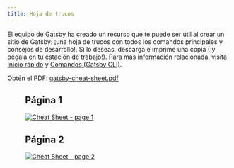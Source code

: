 ```yaml
---
title: Hoja de trucos
---
```


El equipo de Gatsby ha creado un recurso que te puede ser útil al crear un sitio de Gatsby: ¡una hoja de trucos con todos los comandos principales y consejos de desarrollo!. Si lo deseas, descarga e imprime una copia (¡y pégala en tu estación de trabajo!). Para más información relacionada, visita [Inicio rápido](/docs/quick-start/) y [Comandos (Gatsby CLI)](/docs/gatsby-cli/).

Obtén el PDF: <a href="/gatsby-cheat-sheet.pdf" download>gatsby-cheat-sheet.pdf</a>

<figure aria-labelledby="cheat_sheet-text">
    <h2>Página 1</h2>
    <a href="/cheat-sheet_page_1.png" title="Click to open image in a new window" target="_blank" style="display:block;">
        <img src="/cheat-sheet_page_1.png" alt="Cheat Sheet - page 1" style="display:block; margin:0;" />
    </a>
    <h2>Página 2</h2>
    <a href="/cheat-sheet_page_2.png" title="Click to open image in a new window" target="_blank" style="display:block;">
        <img src="/cheat-sheet_page_2.png" alt="Cheat Sheet - page 2" style="display:block; margin:0;" />
    </a>
</figure>

<div id="cheat_sheet-text" style=" position: absolute; height: 1px; width: 1px;overflow: hidden; clip: rect(1px, 1px, 1px, 1px);">
    <h2>Contenidos de la hoja de trucos de Gatsby</h2>
    <p>v1.0 para Gatsby 2.x
        <a href="https://gatsby.dev/cheatsheet">Última versión <span aria-hidden="true">↗</span></a>
    </p>
    <h2>Docs principales</h2>
    <table>
        <tbody>
            <tr>
                <td>
                    <p>Docs Gatsby</p>
                </td>
                <td>
                    <p><a href="https://gatsby.dev/docs">gatsby.dev/docs</a></p>
                </td>
            </tr>
            <tr>
                <td>
                    <p>Gatsby en GitHub</p>
                </td>
                <td>
                    <p><a href="https://github.com/gatsbyjs/gatsby">github.com/gatsbyjs/gatsby</a></p>
                </td>
            </tr>
            <tr>
                <td>
                    <p>Tutorial de Gatsby</p>
                </td>
                <td>
                    <p><a href="https://gatsby.dev/tutorial">gatsby.dev/tutorial</a></p>
                </td>
            </tr>
            <tr>
                <td>
                    <p>Inicio Rápido<br />(para desarrolladores intermedios y avanzados)</p>
                </td>
                <td>
                    <p><a href="https://gatsby.dev/quick-start">gatsby.dev/quick-start</a></p>
                </td>
            </tr>
            <tr>
                <td>
                    <p>Para Empezar con Gatsby</p>
                </td>
                <td>
                    <p><a href="https://gatsby.dev/starters">gatsby.dev/starters</a></p>
                </td>
            </tr>
            <tr>
                <td>
                    <p>Guía de Referencia Rápida</p>
                </td>
                <td>
                    <p><a href="https://gatsby.dev/recipes">gatsby.dev/recipes</a></p>
                </td>
            </tr>
            <tr>
                <td>
                    <p>Agregar Imágenes</p>
                </td>
                <td>
                    <p><a href="https://gatsby.dev/image">gatsby.dev/image</a></p>
                </td>
            </tr>
            <tr>
                <td>
                    <p>APIs de Gatsby Node</p>
                </td>
                <td>
                    <p><a href="https://gatsby.dev/api">gatsby.dev/api</a></p>
                </td>
            </tr>
            <tr>
                <td>
                    <p>Querying con GraphQL</p>
                </td>
                <td>
                    <p><a href="https://gatsby.dev/graphql">gatsby.dev/graphql</a></p>
                </td>
            </tr>
            <tr>
                <td>
                    <p>Implementación y Alojamiento</p>
                </td>
                <td>
                    <p><a href="https://gatsby.dev/deploy">gatsby.dev/deploy</a></p>
                </td>
            </tr>
            <tr>
                <td>
                    <p>Usando Gatsby Link</p>
                </td>
                <td>
                    <p><a href="https://gatsby.dev/link">gatsby.dev/link</a></p>
                </td>
            </tr>
            <tr>
                <td>
                    <p>Static Query</p>
                </td>
                <td>
                    <p><a href="https://gatsby.dev/static-query">gatsby.dev/static-query</a></p>
                </td>
            </tr>
            <tr>
                <td>
                    <p>Cómo Contribuir</p>
                </td>
                <td>
                    <p><a href="https://gatsby.dev/contribute">gatsby.dev/contribute</a></p>
                </td>
            </tr>
        </tbody>
    </table>
    <p><a href="https://www.gatsbyjs.org/">gatsbyjs.org</a></p>
    <p><a href="https://twitter.com/gatsbyjs">twitter.com/gatsbyjs</a></p>
    <h2>Comandos de Gatsby CLI</h2>
    <p>Primero, instala el ejecutable global:
        <br />
        <code>npm install -g gatsby-cli</code></p>
    <p>Ejecuta <code>gatsby --help</code> para obtener una lista de comandos y opciones.</p>
    <h3><code>gatsby new <span style="font-weight:normal">nombre-de-mi-sitio</span></code></h3>
    <p>Crea un nuevo sitio local Gatsby con el iniciador predeterminado (ve "Comandos de inicio rápido" en esta hoja de trucos sobre cómo usar otros iniciadores).</p>
    <h3><code>gatsby develop</code></h3>
    <p>Inicia el servidor de desarrollo Gatsby.</p>
    <table>
        <tbody>
            <tr>
                <td>
                    <p><code>-H, --host</code></p>
                </td>
                <td>
                    <p>Establece el host. Por defecto es <code>localhost</code></p>
                </td>
            </tr>
            <tr>
                <td>
                    <p><code>-p, --port</code></p>
                </td>
                <td>
                    <p>Establece el puerto. Por defecto es <code>8000</code></p>
                </td>
            </tr>
            <tr>
                <td>
                    <p><code>-o, --open</code></p>
                </td>
                <td>
                    <p>Abre el sitio en tu navegador predeterminado</p>
                </td>
            </tr>
            <tr>
                <td>
                    <p><code>-S, --https</code></p>
                </td>
                <td>
                    <p>Usa HTTPS</p>
                </td>
            </tr>
        </tbody>
    </table>
    <h3><code>gatsby build</code></h3>
    <p>Compila tu aplicación y prepárela para su implementación.<br /></p>
    <table>
        <tbody>
            <tr>
                <td>
                    <p><code>--prefix-paths</code></p>
                </td>
                <td>
                    <p>Crear sitio con rutas de enlace con prefijo<br />(especifica un <code>pathPrefix</code> en tu config)</p>
                </td>
            </tr>
            <tr>
                <td>
                    <p><code>--no-uglify</code></p>
                </td>
                <td>
                    <p>Compila el sitio sin uglificar los paquetes JS <br />(para depurar)</p>
                </td>
            </tr>
            <tr>
                <td>
                    <p><code>--open-tracing-config-file</code></p>
                </td>
                <td>
                    <p>Archivo de configuración del trazador (compatible con OpenTracing). Ver <a href="https://gatsby.dev/tracing">gatsby.dev/tracing</a></p>
                </td>
            </tr>
        </tbody>
    </table>
    <h3><code>gatsby serve</code></h3>
    <p>Sirve la compilación de producción para pruebas.</p>
    <table>
        <tbody>
            <tr>
                <td>
                    <p><code>-H, --host</code></p>
                </td>
                <td>
                    <p>Establece el host. Por defecto es <code>localhost</code></p>
                </td>
            </tr>
            <tr>
                <td>
                    <p><code>-p, --port</code></p>
                </td>
                <td>
                    <p>Establece el puerto. Por defecto es <code>9000</code></p>
                </td>
            </tr>
            <tr>
                <td>
                    <p><code>-o, --open</code></p>
                </td>
                <td>
                    <p>Abre el sitio en tu navegador predeterminado</p>
                </td>
            </tr>
            <tr>
                <td>
                    <p><code>--prefix-paths</code></p>
                </td>
                <td>
                    <p>Crear sitio con rutas de enlace con prefijo (si usas <code>pathPrefix</code> en tu <code>gatsby-config.js</code>)</p>
                </td>
            </tr>
        </tbody>
    </table>
    <h3><code>gatsby info</code></h3>
    <p>Obtén información útil del entorno que será necesaria al informar un error en <a href="https://github.com/gatsbyjs/gatsby/issues">github.com/gatsbyjs/gatsby/issues</a>.</p>
    <table>
        <tbody>
            <tr>
                <td>
                    <p><code>-C, --clipboard</code></p>
                </td>
                <td>
                    <p>Copia automáticamente la información del entorno al portapapeles</p>
                </td>
            </tr>
        </tbody>
    </table>
    <h3><code>gatsby clean</code></h3>
    <p>Limpia los derectorios <code>.cache</code> y <code>public</code> de Gatsby.</p>
    <h2>¡Camisetas, gorras, sudaderas y más!</h2>
    <p>¡Suscríbete al newsletter de Gatsby y <strong>obtén un 30% de descuento</strong> en tu compra en la tienda Gatsby! (<a href="https://gatsby.dev/store">gatsby.dev/store</a>)</p>
    <p>Suscríbete en <a href="https://gatsby.dev/discount">gatsby.dev/discount</a></p>
    <h2>Comandos de Inicio Rápido</h2>
    <p>Crea un nuevo sitio de Gatsby con el iniciador "Blog":<br />
    <code>gatsby new mi-nuevo-blog https://github.com/gatsbyjs/gatsby-starter-blog</code></p>
    <p>Ve al directorio de tu nuevo sitio e inícialo:<br />
    <code>cd mi-nuevo-blog/<br />
    gatsby develop</code></p>
    <p>Tu sitio ahora se está ejecutando en <code>http://localhost:8000</code>!</p>
    <p>También verás un segundo link: <code>http://localhost:8000/___graphql</code>. Esta es una herramienta que puedes usar para experimentar con la consulta de tus datos. Obtén más información al respecto en <a href="https://gatsby.dev/tutorial">gatsby.dev/tutorial</a></p>
    <p>Para más iniciadores Gatsby, visita <a href="https://gatsby.dev/starters">gatsby.dev/starters</a>.</p>
    <h2>Definiciones de Archivos</h2>
    <p>Cada uno de estos archivos debe estar localizado en la raíz de tu carpeta de proyecto Gatsby. Ve <a href="https://gatsby.dev/projects">gatsby.dev/projects</a></p>
    <p><code>gatsby-config.js</code> — configura opciones para tu sitio Gatsby, con metadatos para el título del proyecto, descripción, plugins, etc.</p>
    <p><code>gatsby-node.js</code> — implementa las API de Gatsby Node.js para personalizar y ampliar la configuración predeterminada que afecta el proceso de compilación</p>
    <p><code>gatsby-browser.js</code> — personaliza y amplia la configuración predeterminada que afecta al navegador, utilizando las API del navegador de Gatsby</p>
    <p><code>gatsby-ssr.js</code> — usa las API de server-side rendering de Gatsby para personalizar la configuración predeterminada que afecta el server-side rendering</p>
</div>
